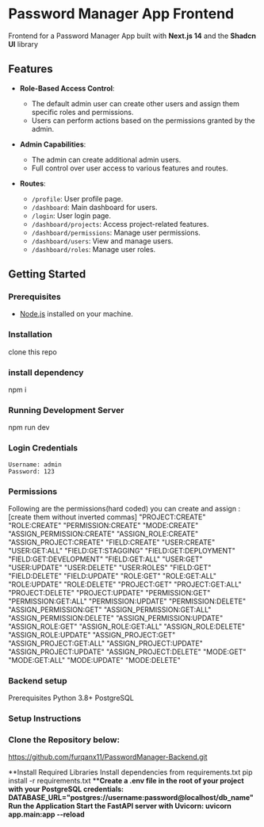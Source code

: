 # Password Manager App Frontend

Frontend for a Password Manager App built with **Next.js 14** and the **Shadcn UI** library

## Features

- **Role-Based Access Control**: 
  - The default admin user can create other users and assign them specific roles and permissions.
  - Users can perform actions based on the permissions granted by the admin.

- **Admin Capabilities**:
  - The admin can create additional admin users.
  - Full control over user access to various features and routes.

- **Routes**:
  - `/profile`: User profile page.
  - `/dashboard`: Main dashboard for users.
  - `/login`: User login page.
  - `/dashboard/projects`: Access project-related features.
  - `/dashboard/permissions`: Manage user permissions.
  - `/dashboard/users`: View and manage users.
  - `/dashboard/roles`: Manage user roles.

## Getting Started

### Prerequisites

- [Node.js](https://nodejs.org/) installed on your machine.

### Installation

clone this repo

### install dependency

npm i

### Running Development Server

npm run dev

### Login Credentials

    Username: admin
    Password: 123
    
### Permissions
Following are the permissions(hard coded) you can create and assign :[create them without inverted commas]
"PROJECT:CREATE"
"ROLE:CREATE"
"PERMISSION:CREATE"
"MODE:CREATE"
"ASSIGN_PERMISSION:CREATE"
"ASSIGN_ROLE:CREATE"
"ASSIGN_PROJECT:CREATE"
"FIELD:CREATE"
"USER:CREATE"
"USER:GET:ALL"
"FIELD:GET:STAGGING"
"FIELD:GET:DEPLOYMENT"
"FIELD:GET:DEVELOPMENT"
"FIELD:GET:ALL"
"USER:GET"
"USER:UPDATE"
"USER:DELETE"
"USER:ROLES"
"FIELD:GET"
"FIELD:DELETE"
"FIELD:UPDATE"
"ROLE:GET"
"ROLE:GET:ALL"
"ROLE:UPDATE"
"ROLE:DELETE"
"PROJECT:GET"
"PROJECT:GET:ALL"
"PROJECT:DELETE"
"PROJECT:UPDATE"
"PERMISSION:GET"
"PERMISSION:GET:ALL"
"PERMISSION:UPDATE"
"PERMISSION:DELETE"
"ASSIGN_PERMISSION:GET"
"ASSIGN_PERMISSION:GET:ALL"
"ASSIGN_PERMISSION:DELETE"
"ASSIGN_PERMISSION:UPDATE"
"ASSIGN_ROLE:GET"
"ASSIGN_ROLE:GET:ALL"
"ASSIGN_ROLE:DELETE"
"ASSIGN_ROLE:UPDATE"
"ASSIGN_PROJECT:GET"
"ASSIGN_PROJECT:GET:ALL"
"ASSIGN_PROJECT:UPDATE"
"ASSIGN_PROJECT:UPDATE"
"ASSIGN_PROJECT:DELETE"
"MODE:GET"
"MODE:GET:ALL"
"MODE:UPDATE"
"MODE:DELETE"

### Backend setup
 Prerequisites
Python 3.8+
PostgreSQL
### Setup Instructions
### Clone the Repository below:

https://github.com/furqanx11/PasswordManager-Backend.git

**Install Required Libraries Install dependencies from requirements.txt pip install -r requirements.txt
****Create a .env file in the root of your project with your PostgreSQL credentials: DATABASE_URL="postgres://username:password@localhost/db_name"**
**Run the Application Start the FastAPI server with Uvicorn: uvicorn app.main:app --reload**
